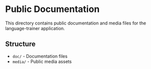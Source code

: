 # Public Documentation

This directory contains public documentation and media files for the language-trainer application.

## Structure

- `doc/` - Documentation files
- `media/` - Public media assets
